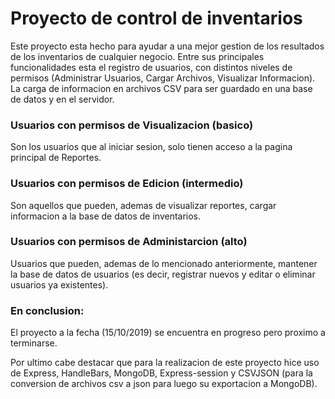 # Proyecto de control de inventarios

Este proyecto esta hecho para ayudar a una mejor gestion de los resultados de los inventarios de cualquier negocio.
Entre sus principales funcionalidades esta el registro de usuarios, con distintos niveles de permisos (Administrar Usuarios, Cargar Archivos, Visualizar Informacion). La carga de informacion en archivos CSV para ser guardado en una base de datos y en el servidor.

### Usuarios con permisos de Visualizacion (basico)
Son los usuarios que al iniciar sesion, solo tienen acceso a la pagina principal de Reportes.

### Usuarios con permisos de Edicion (intermedio)
Son aquellos que pueden, ademas de visualizar reportes, cargar informacion a la base de datos de inventarios.

### Usuarios con permisos de Administarcion (alto)
Usuarios que pueden, ademas de lo mencionado anteriormente, mantener la base de datos de usuarios (es decir, registrar nuevos y editar o eliminar usuarios ya existentes).


### En conclusion:
El proyecto a la fecha (15/10/2019) se encuentra en progreso pero proximo a terminarse.

Por ultimo cabe destacar que para la realizacion de este proyecto hice uso de Express, HandleBars, MongoDB, Express-session y CSVJSON (para la conversion de archivos csv a json para luego su exportacion a MongoDB).